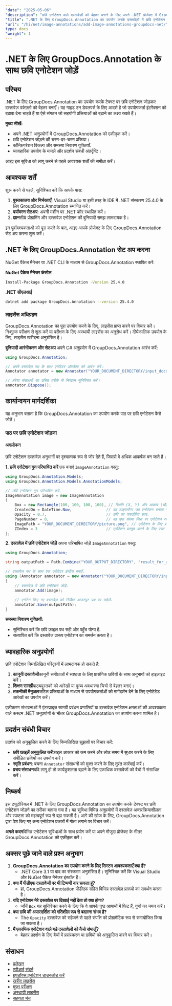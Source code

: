 ```yaml
---
"date": "2025-05-06"
"description": "छवि एनोटेशन वाले दस्तावेज़ों को बेहतर बनाने के लिए अपने .NET प्रोजेक्ट में GroupDocs.Annotation को एकीकृत करना सीखें। उपयोगकर्ता सहभागिता में सुधार करें और सहयोग को कारगर बनाएँ।"
"title": ".NET के लिए GroupDocs.Annotation का उपयोग करके दस्तावेज़ों में छवि एनोटेशन जोड़ें"
"url": "/hi/net/image-annotations/add-image-annotations-groupdocs-net/"
type: docs
"weight": 1
---
```


# .NET के लिए GroupDocs.Annotation के साथ छवि एनोटेशन जोड़ें

## परिचय

.NET के लिए GroupDocs.Annotation का उपयोग करके टेक्स्ट पर छवि एनोटेशन जोड़कर दस्तावेज़ वर्कफ़्लो को बेहतर बनाएँ। यह गाइड उन डेवलपर्स के लिए आदर्श है जो उपयोगकर्ता इंटरैक्शन को बढ़ावा देना चाहते हैं या ऐसे संगठन जो सहयोगी प्रक्रियाओं को बढ़ाने का लक्ष्य रखते हैं।

**मुख्य सीखें:**
- अपने .NET अनुप्रयोगों में GroupDocs.Annotation को एकीकृत करें।
- छवि एनोटेशन जोड़ने की चरण-दर-चरण प्रक्रिया।
- कॉन्फ़िगरेशन विकल्प और समस्या निवारण युक्तियाँ.
- व्यावहारिक उपयोग के मामले और प्रदर्शन संबंधी अंतर्दृष्टि।

आइए इस सुविधा को लागू करने से पहले आवश्यक शर्तों की समीक्षा करें।

## आवश्यक शर्तें
शुरू करने से पहले, सुनिश्चित करें कि आपके पास:

1. **पुस्तकालय और निर्भरताएँ**: Visual Studio या इसी तरह के IDE में .NET संस्करण 25.4.0 के लिए GroupDocs.Annotation स्थापित करें।
2. **पर्यावरण सेटअप**: अपनी मशीन पर .NET कोर स्थापित करें।
3. **ज्ञान**सी# प्रोग्रामिंग और दस्तावेज़ एनोटेशन की बुनियादी समझ लाभदायक है।

इन पूर्वावश्यकताओं को पूरा करने के बाद, आइए आपके प्रोजेक्ट के लिए GroupDocs.Annotation सेट अप करना शुरू करें।

## .NET के लिए GroupDocs.Annotation सेट अप करना
NuGet पैकेज मैनेजर या .NET CLI के माध्यम से GroupDocs.Annotation स्थापित करें:

**NuGet पैकेज मैनेजर कंसोल**
```bash
Install-Package GroupDocs.Annotation -Version 25.4.0
```

**.NET सीएलआई**
```bash
dotnet add package GroupDocs.Annotation --version 25.4.0
```

### लाइसेंस अधिग्रहण
GroupDocs.Annotation का पूरा उपयोग करने के लिए, लाइसेंस प्राप्त करने पर विचार करें। निःशुल्क परीक्षण से शुरू करें या परीक्षण के लिए अस्थायी लाइसेंस का अनुरोध करें। दीर्घकालिक उपयोग के लिए, लाइसेंस खरीदना अनुशंसित है।

**बुनियादी आरंभीकरण और सेटअप**
अपने C# अनुप्रयोग में GroupDocs.Annotation आरंभ करें:

```csharp
using GroupDocs.Annotation;

// अपने दस्तावेज़ पथ के साथ एनोटेटर ऑब्जेक्ट को आरंभ करें।
Annotator annotator = new Annotator("YOUR_DOCUMENT_DIRECTORY/input_docx.docx");

// हमेशा संसाधनों का उचित तरीके से निपटान सुनिश्चित करें।
annotator.Dispose();
```

## कार्यान्वयन मार्गदर्शिका
यह अनुभाग बताता है कि GroupDocs.Annotation का उपयोग करके पाठ पर छवि एनोटेशन कैसे जोड़ें।

### पाठ पर छवि एनोटेशन जोड़ना
#### अवलोकन
छवि एनोटेशन दस्तावेज़ अनुभागों पर दृश्यात्मक रूप से जोर देते हैं, जिससे वे अधिक आकर्षक बन जाते हैं।

**1. छवि एनोटेशन गुण परिभाषित करें**
एक बनाएं `ImageAnnotation` वस्तु:

```csharp
using GroupDocs.Annotation.Models;
using GroupDocs.Annotation.Models.AnnotationModels;

// छवि एनोटेशन गुण परिभाषित करें.
ImageAnnotation image = new ImageAnnotation
{
    Box = new Rectangle(100, 100, 100, 100), // स्थिति (X, Y) और आकार (चौड़ाई, ऊंचाई) सेट करें।
    CreatedOn = DateTime.Now,               // वह टाइमस्टैम्प जब एनोटेशन बनाया गया था.
    Opacity = 0.7,                          // छवि का पारदर्शिता स्तर.
    PageNumber = 0,                         // वह पृष्ठ संख्या जिस पर एनोटेशन रखा जाना है।
    ImagePath = "YOUR_DOCUMENT_DIRECTORY/picture.png", // एनोटेशन के लिए प्रयुक्त छवि फ़ाइल का पथ.
    ZIndex = 3                              // एनोटेशन प्रस्तुत करने के लिए परत क्रम.
};
```

**2. दस्तावेज़ में छवि एनोटेशन जोड़ें**
अपना परिभाषित जोड़ें `ImageAnnotation` वस्तु:

```csharp
using GroupDocs.Annotation;

string outputPath = Path.Combine("YOUR_OUTPUT_DIRECTORY", "result_for_zIndex.docx");

// दस्तावेज़ पथ के साथ एक एनोटेटर इंस्टैंस बनाएँ.
using (Annotator annotator = new Annotator("YOUR_DOCUMENT_DIRECTORY/input_docx.docx"))
{
    // दस्तावेज़ में छवि एनोटेशन जोड़ें.
    annotator.Add(image);
    
    // एनोटेट किए गए दस्तावेज़ को निर्दिष्ट आउटपुट पथ पर सहेजें.
    annotator.Save(outputPath);
}
```

**समस्या निवारण युक्तियों:**
- सुनिश्चित करें कि छवि फ़ाइल पथ सही और पहुँच योग्य है.
- सत्यापित करें कि दस्तावेज़ प्रारूप एनोटेशन का समर्थन करता है।

## व्यावहारिक अनुप्रयोगों
छवि एनोटेशन निम्नलिखित परिदृश्यों में लाभदायक हो सकते हैं:

1. **कानूनी दस्तावेजों**कानूनी समीक्षाओं में स्पष्टता के लिए प्रासंगिक छवियों के साथ अनुभागों को हाइलाइट करें।
2. **शिक्षण सामग्री**पाठ्यपुस्तकों को आरेखों या मुख्य अवधारणा चित्रों से बेहतर बनाएं।
3. **तकनीकी मैनुअल**जटिल प्रक्रियाओं के माध्यम से उपयोगकर्ताओं को मार्गदर्शन देने के लिए एनोटेटेड आरेखों का उपयोग करें।

एकीकरण संभावनाओं में एंटरप्राइज़ सामग्री प्रबंधन प्रणालियों या दस्तावेज़ एनोटेशन क्षमताओं की आवश्यकता वाले कस्टम .NET अनुप्रयोगों के भीतर GroupDocs.Annotation का उपयोग करना शामिल है।

## प्रदर्शन संबंधी विचार
प्रदर्शन को अनुकूलित करने के लिए निम्नलिखित सुझावों पर विचार करें:
- **छवि फ़ाइलें अनुकूलित करें**फ़ाइल आकार को कम करने और लोड समय में सुधार करने के लिए संपीड़ित छवियों का उपयोग करें।
- **स्मृति प्रबंधन**: बचना `Annotator` संसाधनों को मुक्त करने के लिए तुरंत कार्रवाई करें।
- **प्रचय संसाधन**यदि लागू हो तो कार्यकुशलता बढ़ाने के लिए एकाधिक दस्तावेजों को बैचों में संसाधित करें।

## निष्कर्ष
इस ट्यूटोरियल में .NET के लिए GroupDocs.Annotation का उपयोग करके टेक्स्ट पर छवि एनोटेशन जोड़ने का तरीका बताया गया है। यह सुविधा विभिन्न अनुप्रयोगों में दस्तावेज़ अन्तरक्रियाशीलता और स्पष्टता को महत्वपूर्ण रूप से बढ़ा सकती है। आगे की खोज के लिए, GroupDocs.Annotation द्वारा पेश किए गए अन्य एनोटेशन प्रकारों में गोता लगाने पर विचार करें।

**अगले कदम**विभिन्न एनोटेशन सुविधाओं के साथ प्रयोग करें या अपने मौजूदा प्रोजेक्ट के भीतर GroupDocs.Annotation को एकीकृत करें।

## अक्सर पूछे जाने वाले प्रश्न अनुभाग
1. **GroupDocs.Annotation का उपयोग करने के लिए सिस्टम आवश्यकताएँ क्या हैं?**
   - .NET Core 3.1 या बाद का संस्करण अनुशंसित है। सुनिश्चित करें कि Visual Studio और NuGet पैकेज मैनेजर इंस्टॉल हैं।
2. **क्या मैं पीडीएफ दस्तावेजों पर भी टिप्पणी कर सकता हूं?**
   - हां, GroupDocs.Annotation पीडीएफ सहित विभिन्न दस्तावेज़ प्रारूपों का समर्थन करता है।
3. **यदि एनोटेशन मेरे दस्तावेज़ पर दिखाई नहीं देता तो क्या होगा?**
   - जाँचें `Box` यह सुनिश्चित करने के लिए कि वे आपके पृष्ठ आयामों में फिट हैं, गुणों का चयन करें।
4. **क्या छवि की अपारदर्शिता को गतिशील रूप से बदलना संभव है?**
   - The `Opacity` दस्तावेज़ को सहेजने से पहले संपत्ति को प्रोग्रामेटिक रूप से समायोजित किया जा सकता है।
5. **मैं एकाधिक एनोटेशन वाले बड़े दस्तावेज़ों को कैसे संभालूँ?**
   - बेहतर प्रदर्शन के लिए बैचों में प्रसंस्करण या छवियों को अनुकूलित करने पर विचार करें।

## संसाधन
- [प्रलेखन](https://docs.groupdocs.com/annotation/net/)
- [एपीआई संदर्भ](https://reference.groupdocs.com/annotation/net/)
- [ग्रुपडॉक्स.एनोटेशन डाउनलोड करें](https://releases.groupdocs.com/annotation/net/)
- [खरीद लाइसेंस](https://purchase.groupdocs.com/buy)
- [मुफ्त परीक्षण](https://releases.groupdocs.com/annotation/net/)
- [अस्थायी लाइसेंस](https://purchase.groupdocs.com/temporary-license/)
- [सहयता मंच](https://forum.groupdocs.com/c/annotation/)